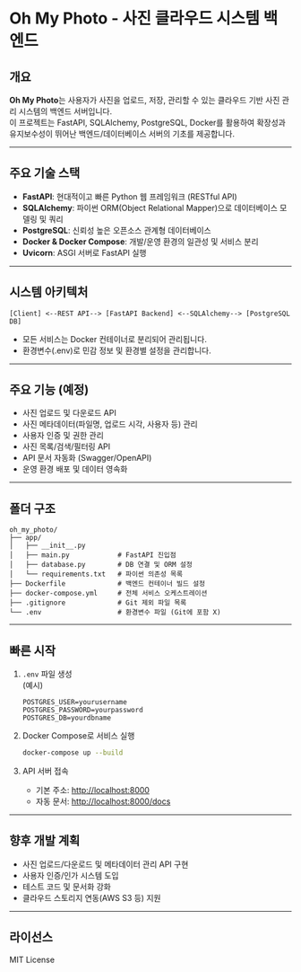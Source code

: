 # Oh My Photo - 사진 클라우드 시스템 백엔드

## 개요

**Oh My Photo**는 사용자가 사진을 업로드, 저장, 관리할 수 있는 클라우드 기반 사진 관리 시스템의 백엔드 서버입니다.  
이 프로젝트는 FastAPI, SQLAlchemy, PostgreSQL, Docker를 활용하여 확장성과 유지보수성이 뛰어난 백엔드/데이터베이스 서버의 기초를 제공합니다.

---

## 주요 기술 스택

- **FastAPI**: 현대적이고 빠른 Python 웹 프레임워크 (RESTful API)
- **SQLAlchemy**: 파이썬 ORM(Object Relational Mapper)으로 데이터베이스 모델링 및 쿼리
- **PostgreSQL**: 신뢰성 높은 오픈소스 관계형 데이터베이스
- **Docker & Docker Compose**: 개발/운영 환경의 일관성 및 서비스 분리
- **Uvicorn**: ASGI 서버로 FastAPI 실행

---

## 시스템 아키텍처

```
[Client] <--REST API--> [FastAPI Backend] <--SQLAlchemy--> [PostgreSQL DB]
```

- 모든 서비스는 Docker 컨테이너로 분리되어 관리됩니다.
- 환경변수(.env)로 민감 정보 및 환경별 설정을 관리합니다.

---

## 주요 기능 (예정)

- 사진 업로드 및 다운로드 API
- 사진 메타데이터(파일명, 업로드 시각, 사용자 등) 관리
- 사용자 인증 및 권한 관리
- 사진 목록/검색/필터링 API
- API 문서 자동화 (Swagger/OpenAPI)
- 운영 환경 배포 및 데이터 영속화

---

## 폴더 구조

```
oh_my_photo/
├── app/
│   ├── __init__.py
│   ├── main.py            # FastAPI 진입점
│   ├── database.py        # DB 연결 및 ORM 설정
│   └── requirements.txt   # 파이썬 의존성 목록
├── Dockerfile             # 백엔드 컨테이너 빌드 설정
├── docker-compose.yml     # 전체 서비스 오케스트레이션
├── .gitignore             # Git 제외 파일 목록
└── .env                   # 환경변수 파일 (Git에 포함 X)
```

---

## 빠른 시작

1. `.env` 파일 생성  
   (예시)
   ```
   POSTGRES_USER=yourusername
   POSTGRES_PASSWORD=yourpassword
   POSTGRES_DB=yourdbname
   ```

2. Docker Compose로 서비스 실행
   ```bash
   docker-compose up --build
   ```

3. API 서버 접속  
   - 기본 주소: [http://localhost:8000](http://localhost:8000)
   - 자동 문서: [http://localhost:8000/docs](http://localhost:8000/docs)

---

## 향후 개발 계획

- 사진 업로드/다운로드 및 메타데이터 관리 API 구현
- 사용자 인증/인가 시스템 도입
- 테스트 코드 및 문서화 강화
- 클라우드 스토리지 연동(AWS S3 등) 지원

---

## 라이선스

MIT License
